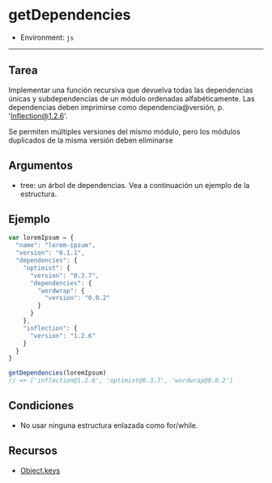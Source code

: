 # getDependencies

* Environment: `js`

***

## Tarea

Implementar una función recursiva que devuelva todas las dependencias únicas y
subdependencias de un módulo ordenadas alfabéticamente. Las dependencias deben
imprimirse como dependencia@versión, p. 'Inflection@1.2.6'.

Se permiten múltiples versiones del mismo módulo, pero los módulos duplicados de
la misma versión deben eliminarse

## Argumentos

* tree: un árbol de dependencias. Vea a continuación un ejemplo de la estructura.

## Ejemplo

```js
var loremIpsum = {
  "name": "lorem-ipsum",
  "version": "0.1.1",
  "dependencies": {
    "optimist": {
      "version": "0.3.7",
      "dependencies": {
        "wordwrap": {
          "version": "0.0.2"
        }
      }
    },
    "inflection": {
      "version": "1.2.6"
    }
  }
}

getDependencies(loremIpsum)
// => ['inflection@1.2.6', 'optimist@0.3.7', 'wordwrap@0.0.2']
```

## Condiciones

* No usar ninguna estructura enlazada como for/while.

## Recursos

* [Object.keys](https://developer.mozilla.org/en-US/docs/Web/JavaScript/Reference/Global_Objects/Object/keys)
